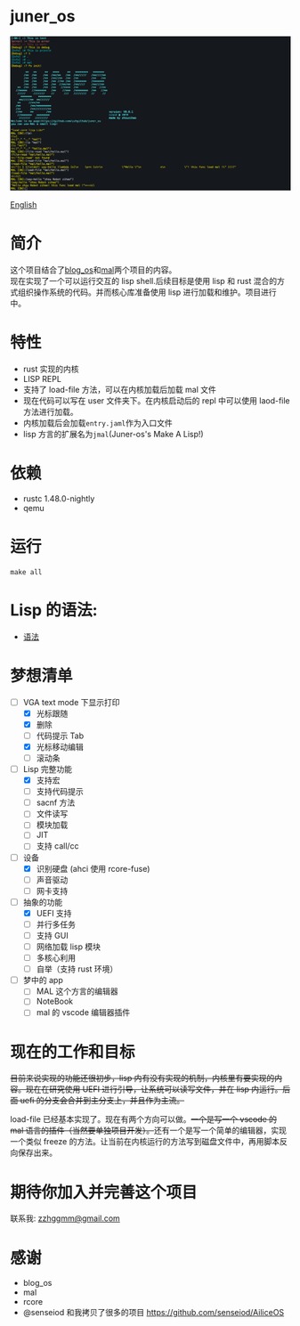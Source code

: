 # juner_os

![juner_os](j-file.png)

[English](.README.md)

# 简介

这个项目结合了[blog_os](https://os.phil-opp.com/)和[mal](https://github.com/kanaka/mal)两个项目的内容。  
现在实现了一个可以运行交互的 lisp shell.后续目标是使用 lisp 和 rust 混合的方式组织操作系统的代码。并而核心库准备使用 lisp 进行加载和维护。项目进行中。

# 特性

- rust 实现的内核
- LISP REPL
- 支持了 load-file 方法，可以在内核加载后加载 mal 文件
- 现在代码可以写在 user 文件夹下。在内核启动后的 repl 中可以使用 laod-file 方法进行加载。
- 内核加载后会加载`entry.jaml`作为入口文件
- lisp 方言的扩展名为`jmal`(Juner-os's Make A Lisp!)

# 依赖

- rustc 1.48.0-nightly
- qemu

# 运行

```
make all
```

# Lisp 的语法:

- [语法](./grammar_zh.md)

# 梦想清单

- [ ] VGA text mode 下显示打印
  - [x] 光标跟随
  - [x] 删除
  - [ ] 代码提示 Tab
  - [x] 光标移动编辑
  - [ ] 滚动条
- [ ] Lisp 完整功能
  - [x] 支持宏
  - [ ] 支持代码提示
  - [ ] sacnf 方法
  - [ ] 文件读写
  - [ ] 模块加载
  - [ ] JIT
  - [ ] 支持 call/cc
- [ ] 设备
  - [x] 识别硬盘 (ahci 使用 rcore-fuse)
  - [ ] 声音驱动
  - [ ] 网卡支持
- [ ] 抽象的功能
  - [x] UEFI 支持
  - [ ] 并行多任务
  - [ ] 支持 GUI
  - [ ] 网络加载 lisp 模块
  - [ ] 多核心利用
  - [ ] 自举（支持 rust 环境）
- [ ] 梦中的 app
  - [ ] MAL 这个方言的编辑器
  - [ ] NoteBook
  - [ ] mal 的 vscode 编辑器插件

# 现在的工作和目标

~~目前来说实现的功能还很初步，lisp 内有没有实现的机制，内核里有要实现的内容。现在在研究使用 UEFI 进行引导，让系统可以读写文件，并在 lisp 内运行。后面 uefi 的分支会合并到主分支上，并且作为主流。~~

load-file 已经基本实现了。现在有两个方向可以做。~~一个是写一个 vscode 的 mal 语言的插件（当然要单独项目开发）。~~还有一个是写一个简单的编辑器，实现一个类似 freeze 的方法。让当前在内核运行的方法写到磁盘文件中，再用脚本反向保存出来。

# 期待你加入并完善这个项目

联系我: zzhggmm@gmail.com

# 感谢

- blog_os
- mal
- rcore
- @senseiod 和我拷贝了很多的项目 https://github.com/senseiod/AiliceOS
